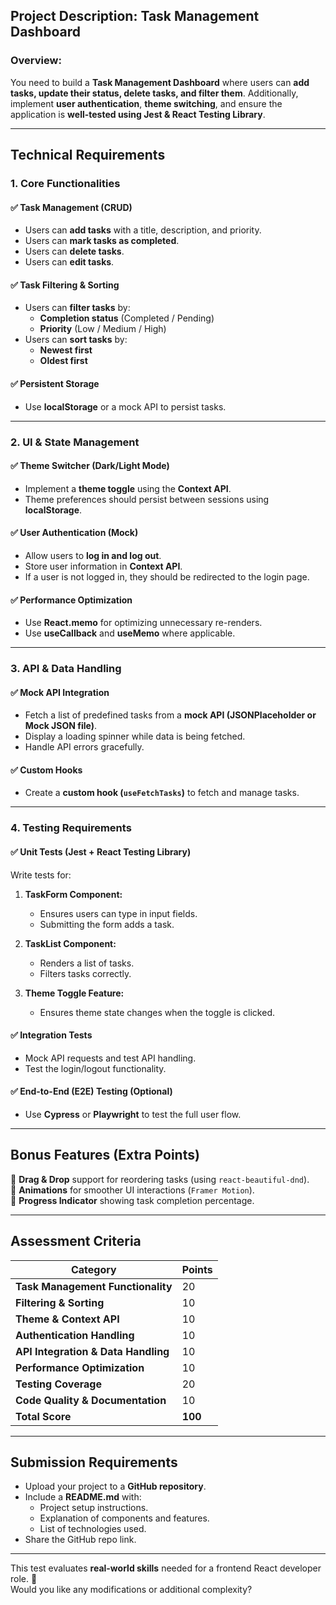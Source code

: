 ## **Project Description: Task Management Dashboard**
### **Overview:**
You need to build a **Task Management Dashboard** where users can **add tasks, update their status, delete tasks, and filter them**. Additionally, implement **user authentication**, **theme switching**, and ensure the application is **well-tested using Jest & React Testing Library**.

---

## **Technical Requirements**
### **1. Core Functionalities**
#### ✅ **Task Management (CRUD)**
- Users can **add tasks** with a title, description, and priority.
- Users can **mark tasks as completed**.
- Users can **delete tasks**.
- Users can **edit tasks**.

#### ✅ **Task Filtering & Sorting**
- Users can **filter tasks** by:
  - **Completion status** (Completed / Pending)
  - **Priority** (Low / Medium / High)
- Users can **sort tasks** by:
  - **Newest first**
  - **Oldest first**

#### ✅ **Persistent Storage**
- Use **localStorage** or a mock API to persist tasks.

---

### **2. UI & State Management**
#### ✅ **Theme Switcher (Dark/Light Mode)**
- Implement a **theme toggle** using the **Context API**.
- Theme preferences should persist between sessions using **localStorage**.

#### ✅ **User Authentication (Mock)**
- Allow users to **log in and log out**.
- Store user information in **Context API**.
- If a user is not logged in, they should be redirected to the login page.

#### ✅ **Performance Optimization**
- Use **React.memo** for optimizing unnecessary re-renders.
- Use **useCallback** and **useMemo** where applicable.

---

### **3. API & Data Handling**
#### ✅ **Mock API Integration**
- Fetch a list of predefined tasks from a **mock API (JSONPlaceholder or Mock JSON file)**.
- Display a loading spinner while data is being fetched.
- Handle API errors gracefully.

#### ✅ **Custom Hooks**
- Create a **custom hook (`useFetchTasks`)** to fetch and manage tasks.

---

### **4. Testing Requirements**
#### ✅ **Unit Tests (Jest + React Testing Library)**
Write tests for:
1. **TaskForm Component:**  
   - Ensures users can type in input fields.
   - Submitting the form adds a task.
  
2. **TaskList Component:**  
   - Renders a list of tasks.
   - Filters tasks correctly.

3. **Theme Toggle Feature:**  
   - Ensures theme state changes when the toggle is clicked.
  
#### ✅ **Integration Tests**
- Mock API requests and test API handling.
- Test the login/logout functionality.

#### ✅ **End-to-End (E2E) Testing (Optional)**
- Use **Cypress** or **Playwright** to test the full user flow.


---

## **Bonus Features (Extra Points)**
🔹 **Drag & Drop** support for reordering tasks (using `react-beautiful-dnd`).  
🔹 **Animations** for smoother UI interactions (`Framer Motion`).  
🔹 **Progress Indicator** showing task completion percentage.  

---

## **Assessment Criteria**
| Category | Points |
|----------|--------|
| **Task Management Functionality** | 20 |
| **Filtering & Sorting** | 10 |
| **Theme & Context API** | 10 |
| **Authentication Handling** | 10 |
| **API Integration & Data Handling** | 10 |
| **Performance Optimization** | 10 |
| **Testing Coverage** | 20 |
| **Code Quality & Documentation** | 10 |
| **Total Score** | **100** |

---

## **Submission Requirements**
- Upload your project to a **GitHub repository**.
- Include a **README.md** with:
  - Project setup instructions.
  - Explanation of components and features.
  - List of technologies used.
- Share the GitHub repo link.

---

This test evaluates **real-world skills** needed for a frontend React developer role. 🚀  
Would you like any modifications or additional complexity?
